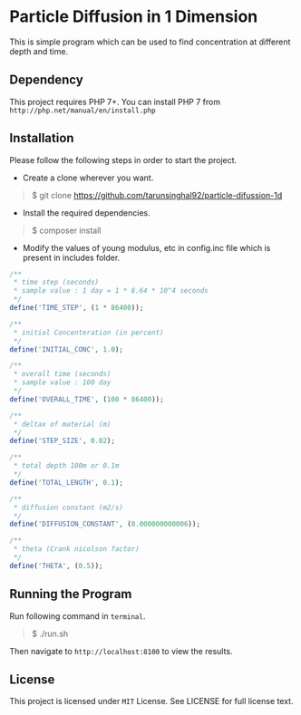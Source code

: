 # Particle Diffusion in 1 Dimension

This is simple program which can be used to find concentration at different depth and time.

## Dependency

This project requires PHP 7+. You can install PHP 7 from `http://php.net/manual/en/install.php`


## Installation

Please follow the following steps in order to start the project.

* Create a clone wherever you want.

>$ git clone https://github.com/tarunsinghal92/particle-difussion-1d

* Install the required dependencies.

>$ composer install

* Modify the values of young modulus, etc in config.inc file which is present in includes folder.

```php
/**
 * time step (seconds)
 * sample value : 1 day = 1 * 8.64 * 10^4 seconds
 */
define('TIME_STEP', (1 * 86400));

/**
 * initial Concenteration (in percent)
 */
define('INITIAL_CONC', 1.0);

/**
 * overall time (seconds)
 * sample value : 100 day
 */
define('OVERALL_TIME', (100 * 86400));

/**
 * deltax of material (m)
 */
define('STEP_SIZE', 0.02);

/**
 * total depth 100m or 0.1m
 */
define('TOTAL_LENGTH', 0.1);

/**
 * diffusion constant (m2/s)
 */
define('DIFFUSION_CONSTANT', (0.000000000006));

/**
 * theta (Crank nicolson factor)
 */
define('THETA', (0.5));
```

## Running the Program

Run following command in `terminal`.

>$ ./run.sh

Then navigate to `http://localhost:8100` to view the results.

## License

This project is licensed under `MIT` License. See LICENSE for full license text.
